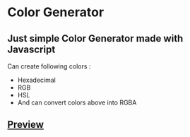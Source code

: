 # Color Generator
Just simple Color Generator made with Javascript
--
Can create following colors :
- Hexadecimal
- RGB
- HSL
- And can convert colors above into RGBA

<a href="https://rezcoco.github.io/ColorGenerator/">Preview</a>
--

